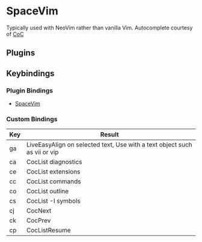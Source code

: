 # SpaceVim

Typically used with NeoVim rather than vanilla Vim. Autocomplete courtesy of [CoC][spacevim-coc-github]

## Plugins

## Keybindings

### Plugin Bindings

- [SpaceVim][spacevim-web]

### Custom Bindings

| Key       | Result                                                                    |
| --------- | ------------------------------------------------------------------------- |
| ga        | LiveEasyAlign on selected text, Use with a text object such as vii or vip |
| <space>ca | CocList diagnostics                                                       |
| <space>ce | CocList extensions                                                        |
| <space>cc | CocList commands                                                          |
| <space>co | CocList outline                                                           |
| <space>cs | CocList -I symbols                                                        |
| <space>cj | CocNext                                                                   |
| <space>ck | CocPrev                                                                   |
| <space>cp | CocListResume                                                             |

[spacevim-coc-github]: https://
[spacevim-web]: https://spacevim.org
